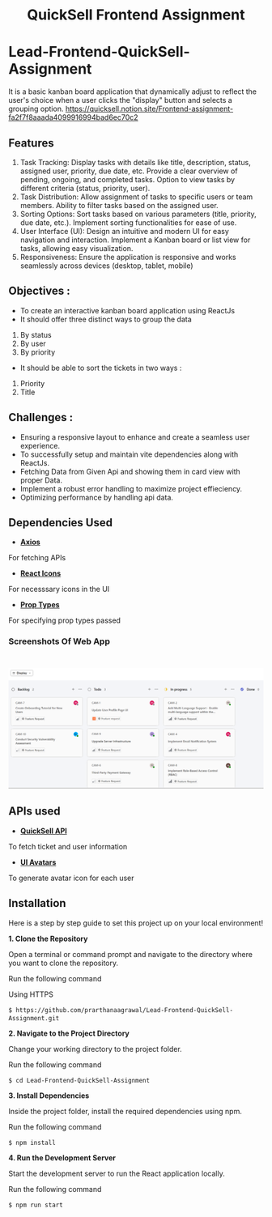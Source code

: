 <h1 align="center">QuickSell Frontend Assignment</h1>

# Lead-Frontend-QuickSell-Assignment
It is a basic kanban board application that dynamically adjust to reflect the user's choice when a user clicks the "display" button and selects a grouping option.
https://quicksell.notion.site/Frontend-assignment-fa2f7f8aaada4099916994bad6ec70c2

## Features
1. Task Tracking:
Display tasks with details like title, description, status, assigned user, priority, due date, etc.
Provide a clear overview of pending, ongoing, and completed tasks.
Option to view tasks by different criteria (status, priority, user).
2. Task Distribution:
Allow assignment of tasks to specific users or team members.
Ability to filter tasks based on the assigned user.
3. Sorting Options:
Sort tasks based on various parameters (title, priority, due date, etc.).
Implement sorting functionalities for ease of use.
4. User Interface (UI):
Design an intuitive and modern UI for easy navigation and interaction.
Implement a Kanban board or list view for tasks, allowing easy visualization.
5. Responsiveness:
Ensure the application is responsive and works seamlessly across devices (desktop, tablet, mobile)

## Objectives :
- To create an interactive kanban board application using ReactJs
- It should offer three distinct ways to group the data
1. By status
2. By user 
3. By priority

- It should be able to sort the tickets in two ways :
1. Priority
2. Title

## Challenges : 
- Ensuring a responsive layout to enhance and create a seamless user experience.
- To successfully setup and maintain vite dependencies along with ReactJs.
- Fetching Data from Given Api and showing them in card view with proper Data.
- Implement a robust error handling to maximize project effieciency.
- Optimizing performance by handling api data.

## Dependencies Used
 - **[Axios](https://www.npmjs.com/package/axios)**

 For fetching APIs

 - **[React Icons](https://www.npmjs.com/package/react-icons)**

 For necesssary icons in the UI

 - **[Prop Types](https://www.npmjs.com/package/prop-types)**

 For specifying prop types passed

 ### Screenshots Of Web App
 <!-- <pre>
<img src="./images/1.png" alt="1" width="1773" height="838" /> <img src="./images/2.png" alt="1" width="1596" height="838" /> <img src="./images/3.png" alt="1" width="1603" height="824" /> <img src="./images/4.png" alt="1" width="1795" height="837" /> <img src="./images/5.png" alt="1" width="1920" height="641" /> 
</pre>   -->

 <pre>
<img src="./images/1.png" alt="1"  /><img src="./images/2.png" alt="1"  /><img src="./images/3.png" alt="1"  /><img src="./images/4.png" alt="1"  /><img src="./images/5.png" alt="1"  />
</pre>


 ## APIs used

 - **[QuickSell API](https://api.quicksell.co/v1/internal/frontend-assignment)**

To fetch ticket and user information

 - **[UI Avatars](https://ui-avatars.com)**

 To generate avatar icon for each user
  
## Installation

Here is a step by step guide to set this project up on your local environment!

**1. Clone the Repository**

Open a terminal or command prompt and navigate to the directory where you want to clone the repository. 

Run the following command

Using HTTPS

    $ https://github.com/prarthanaagrawal/Lead-Frontend-QuickSell-Assignment.git


**2. Navigate to the Project Directory**

Change your working directory to the project folder. 

Run the following command

    $ cd Lead-Frontend-QuickSell-Assignment

**3. Install Dependencies**

Inside the project folder, install the required dependencies using npm. 

Run the following command

    $ npm install

**4. Run the Development Server**

Start the development server to run the React application locally. 

Run the following command

    $ npm run start
